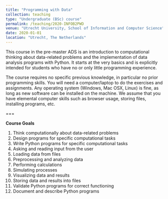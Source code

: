 ```yaml
---
title: "Programming with Data"
collection: teaching
type: "Undergraduate (BSc) course"
permalink: /teaching/2020-INFOB2PWD
venue: "Utrecht University, School of Information and Computer Science"
date: 2020-01-01
location: "Utrecht, The Netherlands"
---
```


This course in the pre-master ADS is an introduction to computational thinking about data-related problems and the implementation of data analysis programs with Python.
It starts at the very basics and is explicitly intended for students who have no or only little programming experience.

The course requires no specific previous knowledge, in particular no prior programming skills. You will need a computer/laptop to do the exercises and assignments. Any operating system (Windows, Mac OSX, Linux) is fine, as long as new software can be installed on the machine. We assume that you have elemental computer skills such as browser usage, storing files, installing programs, etc.

===

**Course Goals**
1. Think computationally about data-related problems
2. Design programs for specific computational tasks
3. Write Python programs for specific computational tasks
4. Asking and reading input from the user
5. Loading data from files
6. Preprocessing and analyzing data
7. Performing calculations
8. Simulating processes
9. Visualizing data and results
10. Storing data and results into files
11. Validate Python programs for correct functioning
12. Document and describe Python programs
